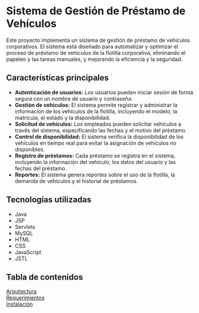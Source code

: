 # Sistema de Gestión de Préstamo de Vehículos

Este proyecto implementa un sistema de gestión de préstamo de vehículos corporativos. El sistema está diseñado para automatizar y optimizar el proceso de préstamo de vehículos de la flotilla corporativa, eliminando el papeleo y las tareas manuales, y mejorando la eficiencia y la seguridad.

## Características principales

*   **Autenticación de usuarios:** Los usuarios pueden iniciar sesión de forma segura con un nombre de usuario y contraseña.
*   **Gestión de vehículos:**  El sistema permite registrar y administrar la información de los vehículos de la flotilla, incluyendo el modelo, la matrícula, el estado y la disponibilidad.
*   **Solicitud de vehículos:** Los empleados pueden solicitar vehículos a través del sistema, especificando las fechas y el motivo del préstamo.
*   **Control de disponibilidad:** El sistema verifica la disponibilidad de los vehículos en tiempo real para evitar la asignación de vehículos no disponibles.
*   **Registro de préstamos:**  Cada préstamo se registra en el sistema, incluyendo la información del vehículo, los datos del usuario y las fechas del préstamo.
*   **Reportes:** El sistema genera reportes sobre el uso de la flotilla, la demanda de vehículos y el historial de préstamos.

## Tecnologías utilizadas

*   Java
*   JSP
*   Servlets
*   MySQL
*   HTML
*   CSS
*   JavaScript
*   JSTL

## Tabla de contenidos
<a href="https://github.com/orangehouse84/Fleet-Corp/wiki/Arquitectura-%E2%80%90-Modelo%E2%80%90Vista%E2%80%90Controlador-(MVC)">Arquitectura</a>
<br>
<a href="https://github.com/orangehouse84/Fleet-Corp/wiki/Requerimientos">Requerimientos</a>
<br>
<a href="https://github.com/orangehouse84/Fleet-Corp/wiki/Instalaci%C3%B3n">Instalación</a>
<br>




